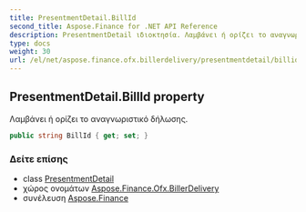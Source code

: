 ```yaml
---
title: PresentmentDetail.BillId
second_title: Aspose.Finance for .NET API Reference
description: PresentmentDetail ιδιοκτησία. Λαμβάνει ή ορίζει το αναγνωριστικό δήλωσης.
type: docs
weight: 30
url: /el/net/aspose.finance.ofx.billerdelivery/presentmentdetail/billid/
---
```

## PresentmentDetail.BillId property

Λαμβάνει ή ορίζει το αναγνωριστικό δήλωσης.

```csharp
public string BillId { get; set; }
```

### Δείτε επίσης

* class [PresentmentDetail](../)
* χώρος ονομάτων [Aspose.Finance.Ofx.BillerDelivery](../../presentmentdetail/)
* συνέλευση [Aspose.Finance](../../../)


